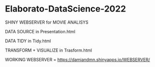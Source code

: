 # Elaborato-DataScience-2022
SHINY WEBSERVER for MOVIE ANALISYS

DATA SOURCE in Presentation.html

DATA TIDY in Tidy.html

TRANSFORM + VISUALIZE in Trasform.html

WORKING WEBSERVER = https://damiandmn.shinyapps.io/WEBSERVER/
